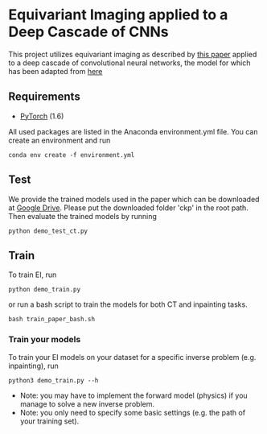 # Equivariant Imaging applied to a Deep Cascade of CNNs

This project utilizes equivariant imaging as described by [this paper](https://openaccess.thecvf.com/content/ICCV2021/papers/Chen_Equivariant_Imaging_Learning_Beyond_the_Range_Space_ICCV_2021_paper.pdf) applied to a deep cascade of convolutional neural networks, the model for which has been adapted from [here](https://ieeexplore.ieee.org/document/8067520)

## Requirements

- [PyTorch](https://pytorch.org/) (1.6)

All used packages are listed in the Anaconda environment.yml file. You can create an environment and run

```
conda env create -f environment.yml
```

## Test

We provide the trained models used in the paper which can be downloaded at [Google Drive](https://drive.google.com/drive/folders/1Io0quD-RvoVNkCmE36aQYpoouEAEP5pF?usp=sharing).
Please put the downloaded folder 'ckp' in the root path. Then evaluate the trained models by running

```
python demo_test_ct.py
```

## Train

To train EI, run

```
python demo_train.py
```

or run a bash script to train the models for both CT and inpainting tasks.

```
bash train_paper_bash.sh
```

### Train your models

To train your EI models on your dataset for a specific inverse problem (e.g. inpainting), run

```
python3 demo_train.py --h
```

- Note: you may have to implement the forward model (physics) if you manage to solve a new inverse problem.
- Note: you only need to specify some basic settings (e.g. the path of your training set).
